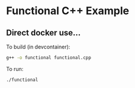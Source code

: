 # Functional C++ Example

## Direct docker use...

To build (in devcontainer):
```bash
g++ -o functional functional.cpp
```

To run:
```bash
./functional
```







